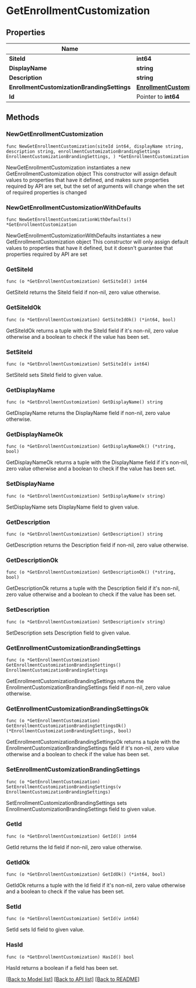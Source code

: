 # GetEnrollmentCustomization

## Properties

Name | Type | Description | Notes
------------ | ------------- | ------------- | -------------
**SiteId** | **int64** |  | 
**DisplayName** | **string** |  | 
**Description** | **string** |  | 
**EnrollmentCustomizationBrandingSettings** | [**EnrollmentCustomizationBrandingSettings**](EnrollmentCustomizationBrandingSettings.md) |  | 
**Id** | Pointer to **int64** |  | [optional] 

## Methods

### NewGetEnrollmentCustomization

`func NewGetEnrollmentCustomization(siteId int64, displayName string, description string, enrollmentCustomizationBrandingSettings EnrollmentCustomizationBrandingSettings, ) *GetEnrollmentCustomization`

NewGetEnrollmentCustomization instantiates a new GetEnrollmentCustomization object
This constructor will assign default values to properties that have it defined,
and makes sure properties required by API are set, but the set of arguments
will change when the set of required properties is changed

### NewGetEnrollmentCustomizationWithDefaults

`func NewGetEnrollmentCustomizationWithDefaults() *GetEnrollmentCustomization`

NewGetEnrollmentCustomizationWithDefaults instantiates a new GetEnrollmentCustomization object
This constructor will only assign default values to properties that have it defined,
but it doesn't guarantee that properties required by API are set

### GetSiteId

`func (o *GetEnrollmentCustomization) GetSiteId() int64`

GetSiteId returns the SiteId field if non-nil, zero value otherwise.

### GetSiteIdOk

`func (o *GetEnrollmentCustomization) GetSiteIdOk() (*int64, bool)`

GetSiteIdOk returns a tuple with the SiteId field if it's non-nil, zero value otherwise
and a boolean to check if the value has been set.

### SetSiteId

`func (o *GetEnrollmentCustomization) SetSiteId(v int64)`

SetSiteId sets SiteId field to given value.


### GetDisplayName

`func (o *GetEnrollmentCustomization) GetDisplayName() string`

GetDisplayName returns the DisplayName field if non-nil, zero value otherwise.

### GetDisplayNameOk

`func (o *GetEnrollmentCustomization) GetDisplayNameOk() (*string, bool)`

GetDisplayNameOk returns a tuple with the DisplayName field if it's non-nil, zero value otherwise
and a boolean to check if the value has been set.

### SetDisplayName

`func (o *GetEnrollmentCustomization) SetDisplayName(v string)`

SetDisplayName sets DisplayName field to given value.


### GetDescription

`func (o *GetEnrollmentCustomization) GetDescription() string`

GetDescription returns the Description field if non-nil, zero value otherwise.

### GetDescriptionOk

`func (o *GetEnrollmentCustomization) GetDescriptionOk() (*string, bool)`

GetDescriptionOk returns a tuple with the Description field if it's non-nil, zero value otherwise
and a boolean to check if the value has been set.

### SetDescription

`func (o *GetEnrollmentCustomization) SetDescription(v string)`

SetDescription sets Description field to given value.


### GetEnrollmentCustomizationBrandingSettings

`func (o *GetEnrollmentCustomization) GetEnrollmentCustomizationBrandingSettings() EnrollmentCustomizationBrandingSettings`

GetEnrollmentCustomizationBrandingSettings returns the EnrollmentCustomizationBrandingSettings field if non-nil, zero value otherwise.

### GetEnrollmentCustomizationBrandingSettingsOk

`func (o *GetEnrollmentCustomization) GetEnrollmentCustomizationBrandingSettingsOk() (*EnrollmentCustomizationBrandingSettings, bool)`

GetEnrollmentCustomizationBrandingSettingsOk returns a tuple with the EnrollmentCustomizationBrandingSettings field if it's non-nil, zero value otherwise
and a boolean to check if the value has been set.

### SetEnrollmentCustomizationBrandingSettings

`func (o *GetEnrollmentCustomization) SetEnrollmentCustomizationBrandingSettings(v EnrollmentCustomizationBrandingSettings)`

SetEnrollmentCustomizationBrandingSettings sets EnrollmentCustomizationBrandingSettings field to given value.


### GetId

`func (o *GetEnrollmentCustomization) GetId() int64`

GetId returns the Id field if non-nil, zero value otherwise.

### GetIdOk

`func (o *GetEnrollmentCustomization) GetIdOk() (*int64, bool)`

GetIdOk returns a tuple with the Id field if it's non-nil, zero value otherwise
and a boolean to check if the value has been set.

### SetId

`func (o *GetEnrollmentCustomization) SetId(v int64)`

SetId sets Id field to given value.

### HasId

`func (o *GetEnrollmentCustomization) HasId() bool`

HasId returns a boolean if a field has been set.


[[Back to Model list]](../README.md#documentation-for-models) [[Back to API list]](../README.md#documentation-for-api-endpoints) [[Back to README]](../README.md)


